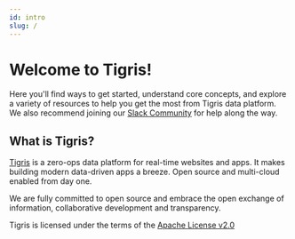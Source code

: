 ```yaml
---
id: intro
slug: /
---
```


# Welcome to Tigris!

Here you'll find ways to get started, understand core concepts, and explore
a variety of resources to help you get the most from Tigris data platform. We
also recommend joining our
[Slack Community](https://join.slack.com/t/tigrisdatacommunity/shared_invite/zt-16fn5ogio-OjxJlgttJIV0ZDywcBItJQ)
for help along the way.

## What is Tigris?

[Tigris](https://github.com/tigrisdata/tigris) is a zero-ops data platform
for real-time websites and apps.
It makes building modern data-driven apps a breeze. Open source and
multi-cloud enabled from day one.

We are fully committed to open source and embrace the open exchange of
information, collaborative development and transparency.

Tigris is licensed under the terms of the
[Apache License v2.0](http://www.apache.org/licenses/LICENSE-2.0)
